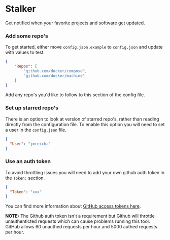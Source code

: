 # Stalker

Get notified when your favorite projects and software get updated.

### Add some repo's

To get started, either move `config.json.example` to `config.json` and
update with values to test.

```json
{
    "Repos": [
        "github.com/docker/compose",
        "github.com/docker/machine"
    ]
}
```

Add any repo's you'd like to follow to this section of the config file.

### Set up starred repo's

There is an option to look at version of starred repo's, rather than reading directly from the configuration file.  To enable this option you will need to set a user in the `config.json` file.

```json
{
  "User": "jmreicha"
}
```

### Use an auth token

To avoid throttling issues you will need to add your own github auth token in
the `Token:` section.

```json
{
  "Token": "xxx"
}
```

You can find more information about [GitHub access tokens here](https://help.github.com/articles/creating-an-access-token-for-command-line-use/).

**NOTE:** The Github auth token isn't a requirement but Github will throttle unauthenticted requests which can
cause problems running this tool.  GitHub allows 60 unauthed requests per hour
and 5000 authed requests per hour.
